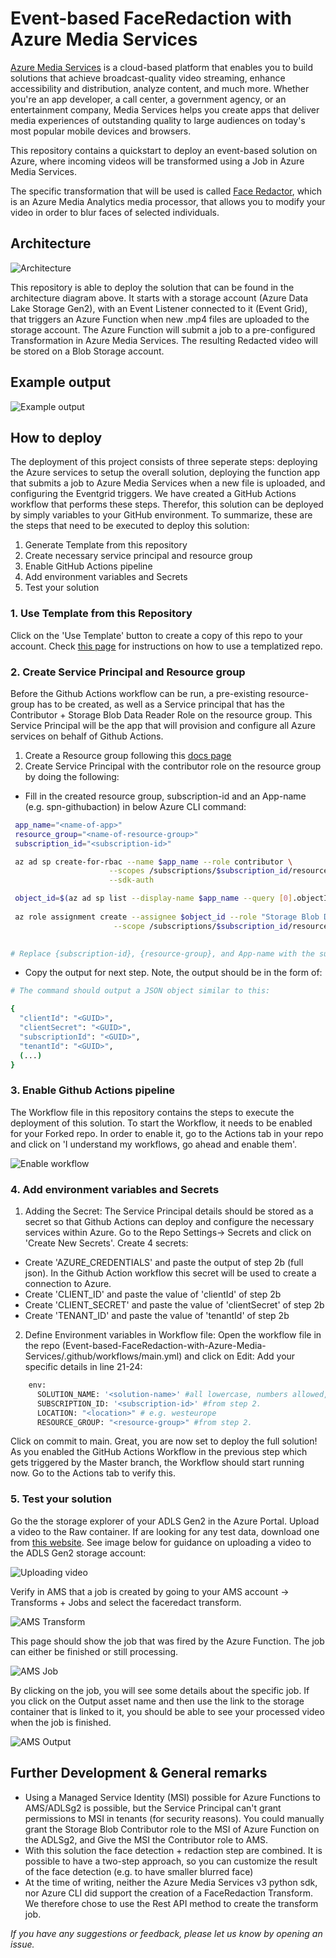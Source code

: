 # Event-based FaceRedaction with Azure Media Services
 
 [Azure Media Services](https://docs.microsoft.com/en-us/azure/media-services/latest/) is a cloud-based platform that enables you to build solutions that achieve broadcast-quality video streaming, enhance accessibility and distribution, analyze content, and much more. Whether you're an app developer, a call center, a government agency, or an entertainment company, Media Services helps you create apps that deliver media experiences of outstanding quality to large audiences on today's most popular mobile devices and browsers.

This repository contains a quickstart to deploy an event-based solution on Azure, where incoming videos will be transformed using a Job in Azure Media Services.

The specific transformation that will be used is called [Face Redactor](https://docs.microsoft.com/en-us/azure/media-services/previous/media-services-face-redaction), which is an Azure Media Analytics media processor, that allows you to modify your video in order to blur faces of selected individuals.

## Architecture

![Architecture](https://raw.githubusercontent.com/harmke/Event-based-FaceRedaction-with-Azure-Media-Services/main/resources/architecture.png)

This repository is able to deploy the solution that can be found in the architecture diagram above. It starts with a storage account (Azure Data Lake Storage Gen2), with an Event Listener connected to it (Event Grid), that triggers an Azure Function when new .mp4 files are uploaded to the storage account. The Azure Function will submit a job to a pre-configured Transformation in Azure Media Services. The resulting Redacted video will be stored on a Blob Storage account.

## Example output

 ![Example output](https://raw.githubusercontent.com/harmke/Event-based-FaceRedaction-with-Azure-Media-Services/main/resources/output-redacted.gif)

## How to deploy

The deployment of this project consists of three seperate steps: deploying the Azure services to setup the overall solution, deploying the function app that submits a job to Azure Media Services when a new file is uploaded, and configuring the Eventgrid triggers. We have created a GitHub Actions workflow that performs these steps. Therefor, this solution can be deployed by simply variables to your GitHub environment. To summarize, these are the steps that need to be executed to deploy this solution:
1. Generate Template from this repository
2. Create necessary service principal and resource group
3. Enable GitHub Actions pipeline
4. Add environment variables and Secrets
5. Test your solution

### 1. Use Template from this Repository
Click on the 'Use Template' button to create a copy of this repo to your account. Check [this page](https://docs.github.com/en/github/getting-started-with-github/fork-a-repo) for instructions on how to use a templatized repo.

### 2. Create Service Principal and Resource group 

Before the Github Actions workflow can be run, a pre-existing resource-group has to be created, as well as a Service principal that has the Contributor + Storage Blob Data Reader Role on the resource group. This Service Principal will be the app that will provision and configure all Azure services on behalf of Github Actions. 

1. Create a Resource group following this [docs page](https://docs.microsoft.com/en-us/azure/azure-resource-manager/management/manage-resource-groups-portal#create-resource-groups)
2. Create Service Principal with the contributor role on the resource group by doing the following:
 - Fill in the created resource group, subscription-id and an App-name (e.g. spn-githubaction) in below Azure CLI command:
  ```bash
   app_name="<name-of-app>"
   resource_group="<name-of-resource-group>"
   subscription_id="<subscription-id>"

   az ad sp create-for-rbac --name $app_name --role contributor \
                        --scopes /subscriptions/$subscription_id/resourceGroups/$resource_group \
                        --sdk-auth
 
   object_id=$(az ad sp list --display-name $app_name --query [0].objectId -o tsv)
                       
   az role assignment create --assignee $object_id --role "Storage Blob Data Reader" \
                         --scope /subscriptions/$subscription_id/resourceGroups/$resource_group

                            
  # Replace {subscription-id}, {resource-group}, and App-name with the subscription, resource group and app name details. Make sure to use a unique name for the name parameter.
  ```
  
 - Copy the output for next step. Note, the output should be in the form of:
   
  ```bash
  # The command should output a JSON object similar to this:

  {
    "clientId": "<GUID>",
    "clientSecret": "<GUID>",
    "subscriptionId": "<GUID>",
    "tenantId": "<GUID>",
    (...)
  }
 ```
 
  ### 3. Enable Github Actions pipeline
 The Workflow file in this repository contains the steps to execute the deployment of this solution. To start the Workflow, it needs to be enabled for your Forked repo. In order to enable it, go to the Actions tab in your repo and click on 'I understand my workflows, go ahead and enable them'.
 
 ![Enable workflow](https://raw.githubusercontent.com/harmke/Event-based-FaceRedaction-with-Azure-Media-Services/main/resources/activate-workflow.png)
 
 ### 4. Add environment variables and Secrets 
 
1. Adding the Secret:
The Service Principal details should be stored as a secret so that Github Actions can deploy and configure the necessary services within Azure. Go to the Repo Settings-> Secrets and click on 'Create New Secrets'. Create 4 secrets:
 - Create 'AZURE_CREDENTIALS' and paste the output of step 2b (full json). In the Github Action workflow this secret will be used to create a connection to Azure. 
 - Create 'CLIENT_ID' and paste the value of 'clientId' of step 2b 
 - Create 'CLIENT_SECRET' and paste the value of 'clientSecret' of step 2b 
 - Create 'TENANT_ID' and paste the value of 'tenantId' of step 2b 
 
 2. Define Environment variables in Workflow file: 
Open the workflow file in the repo (Event-based-FaceRedaction-with-Azure-Media-Services/.github/workflows/main.yml) and click on Edit:
Add your specific details in line 21-24: 
```bash
    env:
      SOLUTION_NAME: '<solution-name>' #all lowercase, numbers allowed, this will be used to create the underlying Azure services 
      SUBSCRIPTION_ID: '<subscription-id>' #from step 2.
      LOCATION: "<location>" # e.g. westeurope
      RESOURCE_GROUP: "<resource-group>" #from step 2.
```
Click on commit to main. Great, you are now set to deploy the full solution! 
As you enabled the GitHub Actions Workflow in the previous step which gets triggered by the Master branch, the Workflow should start running now. Go to the Actions tab to verify this.
 
 ### 5. Test your solution
 Go the the storage explorer of your ADLS Gen2 in the Azure Portal. Upload a video to the Raw container. If are looking for any test data, download one from [this website](https://www.pexels.com/search/videos/group/). See image below for guidance on uploading a video to the ADLS Gen2 storage account:
 
 ![Uploading video](https://raw.githubusercontent.com/harmke/Event-based-FaceRedaction-with-Azure-Media-Services/main/resources/upload-test-data.png)
 
 Verify in AMS that a job is created by going to your AMS account -> Transforms + Jobs and select the faceredact transform.
 
![AMS Transform](https://raw.githubusercontent.com/harmke/Event-based-FaceRedaction-with-Azure-Media-Services/main/resources/ams-transform.png)

This page should show the job that was fired by the Azure Function. The job can either be finished or still processing.
 
![AMS Job](https://raw.githubusercontent.com/harmke/Event-based-FaceRedaction-with-Azure-Media-Services/main/resources/ams-job.png)

By clicking on the job, you will see some details about the specific job. If you click on the Output asset name and then use the link to the storage container that is linked to it, you should be able to see your processed video when the job is finished.

![AMS Output](https://raw.githubusercontent.com/harmke/Event-based-FaceRedaction-with-Azure-Media-Services/main/resources/ams-output.png)

 
 ## Further Development \& General remarks

 - Using a Managed Service Identity (MSI) possible for Azure Functions to AMS/ADLSg2 is possible, but the Service Principal can't grant permissions to MSI in tenants (for security reasons). You could manually grant the Storage Blob Contributor role to the MSI of Azure Function on the ADLSg2, and Give the MSI the Contributor role to AMS. 
 - With this solution the face detection + redaction step are combined. It is possible to have a two-step approach, so you can customize the result of the face detection (e.g. to have smaller blurred face)
 - At the time of writing, neither the Azure Media Services v3 python sdk, nor Azure CLI did support the creation of a FaceRedaction Transform. We therefore chose to use the Rest API method to create the transform job. 
 
*If you have any suggestions or feedback, please let us know by opening an issue.*
